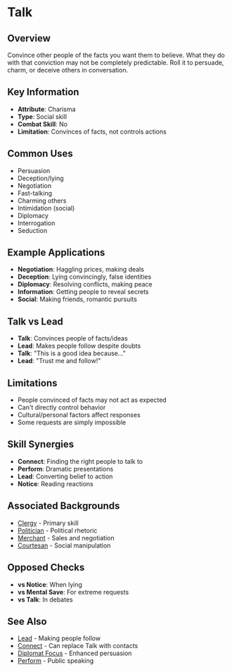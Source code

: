 # Talk

## Overview
Convince other people of the facts you want them to believe. What they do with that conviction may not be completely predictable. Roll it to persuade, charm, or deceive others in conversation.

## Key Information
- **Attribute**: Charisma
- **Type**: Social skill
- **Combat Skill**: No
- **Limitation**: Convinces of facts, not controls actions

## Common Uses
- Persuasion
- Deception/lying
- Negotiation
- Fast-talking
- Charming others
- Intimidation (social)
- Diplomacy
- Interrogation
- Seduction

## Example Applications
- **Negotiation**: Haggling prices, making deals
- **Deception**: Lying convincingly, false identities
- **Diplomacy**: Resolving conflicts, making peace
- **Information**: Getting people to reveal secrets
- **Social**: Making friends, romantic pursuits

## Talk vs Lead
- **Talk**: Convinces people of facts/ideas
- **Lead**: Makes people follow despite doubts
- **Talk**: "This is a good idea because..."
- **Lead**: "Trust me and follow!"

## Limitations
- People convinced of facts may not act as expected
- Can't directly control behavior
- Cultural/personal factors affect responses
- Some requests are simply impossible

## Skill Synergies
- **Connect**: Finding the right people to talk to
- **Perform**: Dramatic presentations
- **Lead**: Converting belief to action
- **Notice**: Reading reactions

## Associated Backgrounds
- [Clergy](../backgrounds/clergy.md) - Primary skill
- [Politician](../backgrounds/politician.md) - Political rhetoric
- [Merchant](../backgrounds/merchant.md) - Sales and negotiation
- [Courtesan](../backgrounds/courtesan.md) - Social manipulation

## Opposed Checks
- **vs Notice**: When lying
- **vs Mental Save**: For extreme requests
- **vs Talk**: In debates

## See Also
- [Lead](lead.md) - Making people follow
- [Connect](connect.md) - Can replace Talk with contacts
- [Diplomat Focus](../foci/non-combat/diplomat.md) - Enhanced persuasion
- [Perform](perform.md) - Public speaking